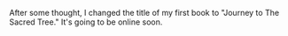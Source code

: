 After some thought, I changed the title of my first book to "Journey to The Sacred Tree." It's going to be online soon. 

